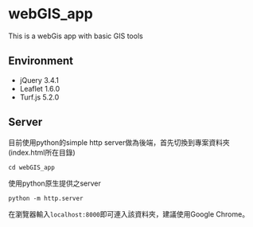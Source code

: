 # webGIS_app
This is a webGis app with basic GIS tools

## Environment
+ jQuery 3.4.1
+ Leaflet 1.6.0
+ Turf.js 5.2.0

## Server
目前使用python的simple http server做為後端，首先切換到專案資料夾(index.html所在目錄)
```
cd webGIS_app
```
使用python原生提供之server
```
python -m http.server
```
在瀏覽器輸入`localhost:8000`即可連入該資料夾，建議使用Google Chrome。
